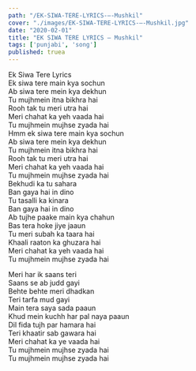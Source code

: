 ```yaml
---
path: "/EK-SIWA-TERE-LYRICS-–-Mushkil"
cover: "./images/EK-SIWA-TERE-LYRICS-–-Mushkil.jpg"
date: "2020-02-01"
title: "EK SIWA TERE LYRICS – Mushkil"
tags: ['punjabi', 'song']
published: truea
---
```

  
Ek Siwa Tere Lyrics  
Ek siwa tere main kya sochun  
Ab siwa tere mein kya dekhun  
Tu mujhmein itna bikhra hai  
Rooh tak tu meri utra hai  
Meri chahat ka yeh vaada hai  
Tu mujhmein mujhse zyada hai  
Hmm ek siwa tere main kya sochun  
Ab siwa tere mein kya dekhun  
Tu mujhmein itna bikhra hai  
Rooh tak tu meri utra hai  
Meri chahat ka yeh vaada hai  
Tu mujhmein mujhse zyada hai  
Bekhudi ka tu sahara  
Ban gaya hai in dino  
Tu tasalli ka kinara  
Ban gaya hai in dino  
Ab tujhe paake main kya chahun  
Bas tera hoke jiye jaaun  
Tu meri subah ka taara hai  
Khaali raaton ka ghuzara hai  
Meri chahat ka yeh vaada hai  
Tu mujhmein mujhse zyada hai  
  
  
  
  
  
  
Meri har ik saans teri  
Saans se ab judd gayi  
Behte behte meri dhadkan  
Teri tarfa mud gayi  
Main tera saya sada paaun  
Khud mein kuchh har pal naya paaun  
Dil fida tujh par hamara hai  
Teri khaatir sab gawara hai  
Meri chahat ka ye vaada hai  
Tu mujhmein mujhse zyada hai  
Tu mujhmein mujhse zyada hai  
